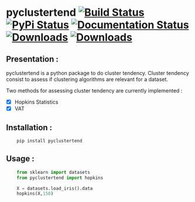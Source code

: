 # pyclustertend [![Build Status](https://travis-ci.com/lachhebo/pyclustertend.svg?branch=master)](https://travis-ci.com/lachhebo/pyclustertend)  [![PyPi Status](https://img.shields.io/pypi/v/pyclustertend.svg?color=brightgreen)](https://pypi.org/project/pyclustertend/) [![Documentation Status](https://readthedocs.org/projects/pyclustertend/badge/?version=latest)](https://pyclustertend.readthedocs.io/en/latest/?badge=latest) [![Downloads](https://pepy.tech/badge/pyclustertend)](https://pepy.tech/project/pyclustertend) [![Downloads](https://pepy.tech/badge/pyclustertend/month)](https://pepy.tech/project/pyclustertend/month) 



## Presentation : 

pyclustertend is a python package to do cluster tendency. Cluster tendency consist to assess if clustering algorithms are relevant for a dataset.

Two methods for assessing cluster tendency are currently implemented  :

- [x] Hopkins Statistics 
- [x] VAT

## Installation : 

```shell
    pip install pyclustertend
```

## Usage : 

```python
    from sklearn import datasets
    from pyclustertend import hopkins

    X = datasets.load_iris().data
    hopkins(X,150)
```
